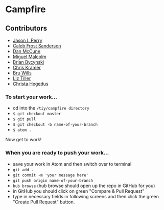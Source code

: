 # Campfire

## Contributors

- [Jason L Perry](https://github.com/ambethia)
- [Caleb Frost Sanderson](https://github.com/cfsanderson)
- [Dan McCune](https://github.com/DannMcC)
- [Miguel Malcolm](https://github.com/m1g)
- [Brian Bycynski](https://github.com/bdog72)
- [Chris Kramer](https://github.com/chriskramer2020)
- [Bru Wills](https://github.com/khrondon)
- [Liz Tiller](https://github.com/lizthrilla)
- [Christa Hegedus](https://github.com/cmhfl92)

### To start your work...
- cd into the `/tiy/campfire directory`
- `$ git checkout master`
- `$ git pull`
- `$ git checkout -b name-of-your-branch`
- `$ atom .`

Now get to work!

### When you are ready to push your work...
- save your work in Atom and then switch over to terminal
- `git add .`
- `git commit -m 'your message here'`
- `git push origin name-of-your-branch`
- `hub browse`
(hub browse should open up the repo in GitHub for you)
- in GitHub you should click on green "Compare & Pull Request"
- type in necessary fields in following screens and then click the green "Create Pull Request" button.
